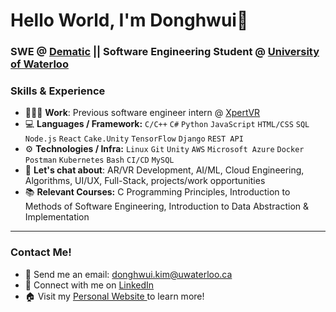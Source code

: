 # Hello World, I'm Donghwui👋
### SWE @ <a href="https://www.dematic.com/en-ca/">Dematic</a> || Software Engineering Student @ <a href="https://uwaterloo.ca/software-engineering">University of Waterloo </a>

### Skills & Experience
- 👨🏻‍💻 **Work**: Previous software engineer intern @ <a href="https://xpertvr.ca/">XpertVR</a>
- 💻 **Languages / Framework:** `C/C++` `C#` `Python` `JavaScript` `HTML/CSS` `SQL` `Node.js` `React` `Cake.Unity` `TensorFlow` `Django` `REST API`
- ⚙️ **Technologies / Infra:** `Linux` `Git` `Unity` `AWS` `Microsoft Azure` `Docker` `Postman` `Kubernetes` `Bash` `CI/CD` `MySQL`
- 💬 **Let's chat about**: AR/VR Development, AI/ML, Cloud Engineering, Algorithms, UI/UX, Full-Stack, projects/work opportunities
- 📚 **Relevant Courses:** C Programming Principles, Introduction to Methods of Software Engineering, Introduction to Data Abstraction & Implementation 

---
### Contact Me!
- 📧 Send me an email: donghwui.kim@uwaterloo.ca
- 🔗 Connect with me on <a href="https://www.linkedin.com/in/donghwui/">LinkedIn</a>
- 🏠 Visit my <a href="https://donghwui.com/">Personal Website </a> to learn more!
